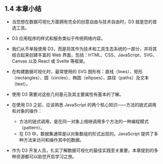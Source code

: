 ## 1.4 本章小结

- 当您想在数据可视化方面拥有完全的创意自由与技术自由时，D3 就是您的首选工具。
  
- D3 应用程序的样式和服务类似于传统网络内容。
  
- 我们从不单独使用 D3，而是将其作为技术和工具生态系统的一部分，并将其结合起来创建丰富的 Web 界面，包括：HTML、CSS、JavaScript、SVG、Canvas 以及 React 或 Svelte 等框架。
  
- 在构建数据可视化时，最常使用的 SVG 图形有：直线（lines）、矩形（rectangles）、圆（circles）、椭圆（ellipses）、路径（paths）及文本（text）。
  
- 使用 D3 需要对这些几何基元及其主要属性有基本的了解。
  
- 
  在使用 D3 之前，应该熟悉 JavaScript 的两个核心知识——方法的链式调用和对象的操作：
  
  - 方法的链式调用，是在同一对象上相继调用多个方法的一种编程模式（pattern）。
  - 在 D3 中，数据集通常是以对象数组的形式出现的。JavaScript 提供了多种方法来访问和操作其中的数据。
  
- 作为 D3 开发人员，扎实了解数据可视化的最佳实践至关重要。本章提到的多种资源都可以助您开启学习之旅。